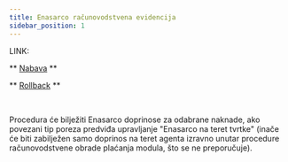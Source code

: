 ```yaml
---
title: Enasarco računovodstvena evidencija
sidebar_position: 1
---
```


LINK:

** [Nabava](/docs/finance-area/professional-men/accounting/enasarco-accounting/acquisition) **

** [Rollback](/docs/finance-area/professional-men/accounting/enasarco-accounting/previous) **

 

Procedura će bilježiti Enasarco doprinose za odabrane naknade, ako povezani tip poreza predviđa upravljanje "Enasarco na teret tvrtke" (inače će biti zabilježen samo doprinos na teret agenta izravno unutar procedure računovodstvene obrade plaćanja modula, što se ne preporučuje). 






